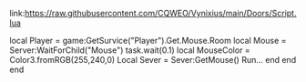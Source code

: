 link:https://raw.githubusercontent.com/CQWEO/Vynixius/main/Doors/Script.lua

local Player = game:GetSurvice("Player").Get.Mouse.Room
local Mouse = Server:WaitForChild("Mouse")
              task.wait(0.1)
	      local MouseColor = 
        Color3.fromRGB(255,240,0)
	Local Sever = Sever:GetMouse()
 Run...
 end
 end
 end
